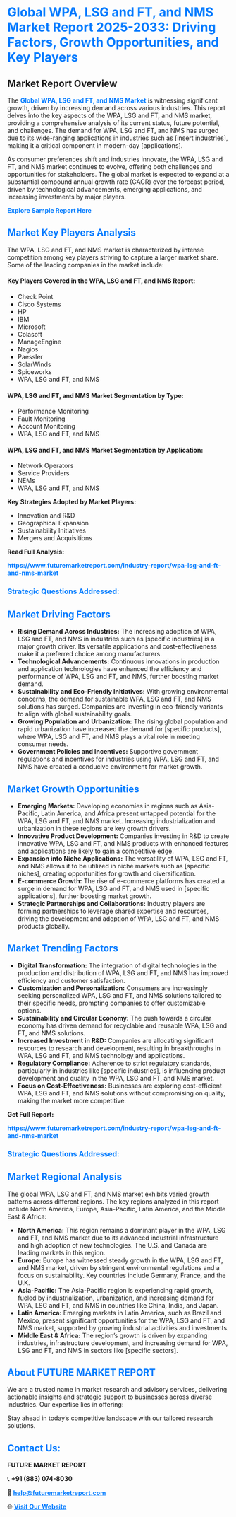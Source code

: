 <h1 style="color: #007BFF;">Global WPA, LSG and FT, and NMS Market Report 2025-2033: Driving Factors, Growth Opportunities, and Key Players</h1>

<section id="overview">
<h2>Market Report Overview</h2>
<p>The <a href="https://www.futuremarketreport.com/industry-report/wpa-lsg-and-ft-and-nms-market" style="color: #007BFF; text-decoration: none;"><strong>Global WPA, LSG and FT, and NMS Market</strong></a> is witnessing significant growth, driven by increasing demand across various industries. This report delves into the key aspects of the WPA, LSG and FT, and NMS market, providing a comprehensive analysis of its current status, future potential, and challenges. The demand for WPA, LSG and FT, and NMS has surged due to its wide-ranging applications in industries such as [insert industries], making it a critical component in modern-day [applications].</p>
<p>As consumer preferences shift and industries innovate, the WPA, LSG and FT, and NMS market continues to evolve, offering both challenges and opportunities for stakeholders. The global market is expected to expand at a substantial compound annual growth rate (CAGR) over the forecast period, driven by technological advancements, emerging applications, and increasing investments by major players.</p>
</section>

<section id="overview">
<p><a href="https://www.futuremarketreport.com/request-sample/reportId=97098" style="color: #007BFF; text-decoration: none;"><strong>Explore Sample Report Here</strong></a></p>
</section>

<section id="key-players">
<h2 style="color: #007BFF;">Market Key Players Analysis</h2>
<p>The WPA, LSG and FT, and NMS market is characterized by intense competition among key players striving to capture a larger market share. Some of the leading companies in the market include:</p>
<h4>Key Players Covered in the WPA, LSG and FT, and NMS Report:</h4>
<ul><li>Check Point</li><li>Cisco Systems</li><li>HP</li><li>IBM</li><li>Microsoft</li><li>Colasoft</li><li>ManageEngine</li><li>Nagios</li><li>Paessler</li><li>SolarWinds</li><li>Spiceworks</li><li>WPA, LSG and FT, and NMS</li></ul>
<h4>WPA, LSG and FT, and NMS Market Segmentation by Type:</h4>
<ul><li>Performance Monitoring</li><li>Fault Monitoring</li><li>Account Monitoring</li><li>WPA, LSG and FT, and NMS</li></ul>

<h4>WPA, LSG and FT, and NMS Market Segmentation by Application:</h4>
<ul><li>Network Operators</li><li>Service Providers</li><li>NEMs</li><li>WPA, LSG and FT, and NMS</li></ul>
<p><strong>Key Strategies Adopted by Market Players:</strong></p>
<ul>
<li>Innovation and R&D</li>
<li>Geographical Expansion</li>
<li>Sustainability Initiatives</li>
<li>Mergers and Acquisitions</li>
</ul>
</section>

<section>
<p><strong>Read Full Analysis: </strong></p><a href="https://www.futuremarketreport.com/industry-report/wpa-lsg-and-ft-and-nms-market" style="color: #007BFF; text-decoration: none;"><strong>https://www.futuremarketreport.com/industry-report/wpa-lsg-and-ft-and-nms-market</strong></a>
<h3 style="color: #007BFF;">Strategic Questions Addressed:</h3>
</section>

<section id="driving-factors">
<h2 style="color: #007BFF;">Market Driving Factors</h2>
<ul>
<li><strong>Rising Demand Across Industries:</strong> The increasing adoption of WPA, LSG and FT, and NMS in industries such as [specific industries] is a major growth driver. Its versatile applications and cost-effectiveness make it a preferred choice among manufacturers.</li>
<li><strong>Technological Advancements:</strong> Continuous innovations in production and application technologies have enhanced the efficiency and performance of WPA, LSG and FT, and NMS, further boosting market demand.</li>
<li><strong>Sustainability and Eco-Friendly Initiatives:</strong> With growing environmental concerns, the demand for sustainable WPA, LSG and FT, and NMS solutions has surged. Companies are investing in eco-friendly variants to align with global sustainability goals.</li>
<li><strong>Growing Population and Urbanization:</strong> The rising global population and rapid urbanization have increased the demand for [specific products], where WPA, LSG and FT, and NMS plays a vital role in meeting consumer needs.</li>
<li><strong>Government Policies and Incentives:</strong> Supportive government regulations and incentives for industries using WPA, LSG and FT, and NMS have created a conducive environment for market growth.</li>
</ul>
</section>

<section id="growth-opportunities">
<h2 style="color: #007BFF;">Market Growth Opportunities</h2>
<ul>
<li><strong>Emerging Markets:</strong> Developing economies in regions such as Asia-Pacific, Latin America, and Africa present untapped potential for the WPA, LSG and FT, and NMS market. Increasing industrialization and urbanization in these regions are key growth drivers.</li>
<li><strong>Innovative Product Development:</strong> Companies investing in R&D to create innovative WPA, LSG and FT, and NMS products with enhanced features and applications are likely to gain a competitive edge.</li>
<li><strong>Expansion into Niche Applications:</strong> The versatility of WPA, LSG and FT, and NMS allows it to be utilized in niche markets such as [specific niches], creating opportunities for growth and diversification.</li>
<li><strong>E-commerce Growth:</strong> The rise of e-commerce platforms has created a surge in demand for WPA, LSG and FT, and NMS used in [specific applications], further boosting market growth.</li>
<li><strong>Strategic Partnerships and Collaborations:</strong> Industry players are forming partnerships to leverage shared expertise and resources, driving the development and adoption of WPA, LSG and FT, and NMS products globally.</li>
</ul>
</section>

<section id="trending-factors">
<h2 style="color: #007BFF;">Market Trending Factors</h2>
<ul>
<li><strong>Digital Transformation:</strong> The integration of digital technologies in the production and distribution of WPA, LSG and FT, and NMS has improved efficiency and customer satisfaction.</li>
<li><strong>Customization and Personalization:</strong> Consumers are increasingly seeking personalized WPA, LSG and FT, and NMS solutions tailored to their specific needs, prompting companies to offer customizable options.</li>
<li><strong>Sustainability and Circular Economy:</strong> The push towards a circular economy has driven demand for recyclable and reusable WPA, LSG and FT, and NMS solutions.</li>
<li><strong>Increased Investment in R&D:</strong> Companies are allocating significant resources to research and development, resulting in breakthroughs in WPA, LSG and FT, and NMS technology and applications.</li>
<li><strong>Regulatory Compliance:</strong> Adherence to strict regulatory standards, particularly in industries like [specific industries], is influencing product development and quality in the WPA, LSG and FT, and NMS market.</li>
<li><strong>Focus on Cost-Effectiveness:</strong> Businesses are exploring cost-efficient WPA, LSG and FT, and NMS solutions without compromising on quality, making the market more competitive.</li>
</ul>
</section>

<section>
<p><strong>Get Full Report: </strong></p><a href="https://www.futuremarketreport.com/industry-report/wpa-lsg-and-ft-and-nms-market" style="color: #007BFF; text-decoration: none;"><strong>https://www.futuremarketreport.com/industry-report/wpa-lsg-and-ft-and-nms-market</strong></a>
<h3 style="color: #007BFF;">Strategic Questions Addressed:</h3>
</section>


<section id="regional-analysis">
<h2 style="color: #007BFF;">Market Regional Analysis</h2>
<p>The global WPA, LSG and FT, and NMS market exhibits varied growth patterns across different regions. The key regions analyzed in this report include North America, Europe, Asia-Pacific, Latin America, and the Middle East & Africa:</p>
<ul>
<li><strong>North America:</strong> This region remains a dominant player in the WPA, LSG and FT, and NMS market due to its advanced industrial infrastructure and high adoption of new technologies. The U.S. and Canada are leading markets in this region.</li>
<li><strong>Europe:</strong> Europe has witnessed steady growth in the WPA, LSG and FT, and NMS market, driven by stringent environmental regulations and a focus on sustainability. Key countries include Germany, France, and the U.K.</li>
<li><strong>Asia-Pacific:</strong> The Asia-Pacific region is experiencing rapid growth, fueled by industrialization, urbanization, and increasing demand for WPA, LSG and FT, and NMS in countries like China, India, and Japan.</li>
<li><strong>Latin America:</strong> Emerging markets in Latin America, such as Brazil and Mexico, present significant opportunities for the WPA, LSG and FT, and NMS market, supported by growing industrial activities and investments.</li>
<li><strong>Middle East & Africa:</strong> The region’s growth is driven by expanding industries, infrastructure development, and increasing demand for WPA, LSG and FT, and NMS in sectors like [specific sectors].</li>
</ul>
</section>

<footer>
<h2 style="color: #007BFF;">About FUTURE MARKET REPORT</h2>
<p>We are a trusted name in market research and advisory services, delivering actionable insights and strategic support to businesses across diverse industries. Our expertise lies in offering:</p>

<p>Stay ahead in today’s competitive landscape with our tailored research solutions.</p>

<h2 style="color: #007BFF;">Contact Us:</h2>
<p><strong>FUTURE MARKET REPORT</strong></p>
<p>📞 <strong>+91 (883) 074-8030</strong></p>
<p>📧 <strong><a href="mailto:help@futuremarketreport.com" style="color: #007BFF;">help@futuremarketreport.com</a></strong></p>
<p>🌐 <strong><a href="https://www.futuremarketreport.com/" style="color: #007BFF;">Visit Our Website</a></strong></p>
</footer>